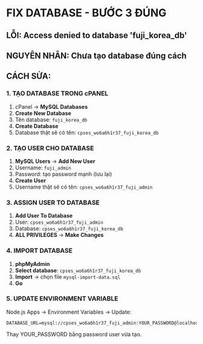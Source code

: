 # FIX DATABASE - BƯỚC 3 ĐÚNG

## LỖI: Access denied to database 'fuji_korea_db'
## NGUYÊN NHÂN: Chưa tạo database đúng cách

## CÁCH SỬA:

### 1. TẠO DATABASE TRONG cPANEL
1. cPanel → **MySQL Databases**
2. **Create New Database**
3. Tên database: `fuji_korea_db`
4. **Create Database**
5. Database thật sẽ có tên: `cpses_wo6a6h1r37_fuji_korea_db`

### 2. TẠO USER CHO DATABASE  
1. **MySQL Users** → **Add New User**
2. Username: `fuji_admin`
3. Password: tạo password mạnh (lưu lại)
4. **Create User**
5. Username thật sẽ có tên: `cpses_wo6a6h1r37_fuji_admin`

### 3. ASSIGN USER TO DATABASE
1. **Add User To Database**
2. User: `cpses_wo6a6h1r37_fuji_admin`
3. Database: `cpses_wo6a6h1r37_fuji_korea_db`
4. **ALL PRIVILEGES** → **Make Changes**

### 4. IMPORT DATABASE
1. **phpMyAdmin**
2. **Select database**: `cpses_wo6a6h1r37_fuji_korea_db`
3. **Import** → chọn file `mysql-import-data.sql`
4. **Go**

### 5. UPDATE ENVIRONMENT VARIABLE
Node.js Apps → Environment Variables → Update:
```
DATABASE_URL=mysql://cpses_wo6a6h1r37_fuji_admin:YOUR_PASSWORD@localhost:3306/cpses_wo6a6h1r37_fuji_korea_db
```

Thay YOUR_PASSWORD bằng password user vừa tạo.